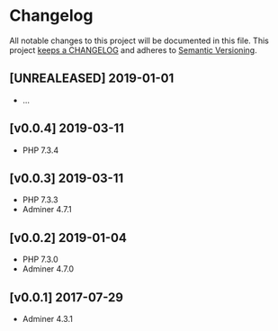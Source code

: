 # Changelog

All notable changes to this project will be documented in this file. This project
[keeps a CHANGELOG](http://keepachangelog.com/) and adheres to
[Semantic Versioning](http://semver.org/).

## [UNREALEASED] 2019-01-01

* ...

## [v0.0.4] 2019-03-11

* PHP 7.3.4

## [v0.0.3] 2019-03-11

* PHP 7.3.3
* Adminer 4.7.1

## [v0.0.2] 2019-01-04

* PHP 7.3.0
* Adminer 4.7.0

## [v0.0.1] 2017-07-29

* Adminer 4.3.1
